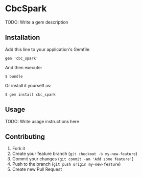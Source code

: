 # CbcSpark

TODO: Write a gem description

## Installation

Add this line to your application's Gemfile:

    gem 'cbc_spark'

And then execute:

    $ bundle

Or install it yourself as:

    $ gem install cbc_spark

## Usage

TODO: Write usage instructions here

## Contributing

1. Fork it
2. Create your feature branch (`git checkout -b my-new-feature`)
3. Commit your changes (`git commit -am 'Add some feature'`)
4. Push to the branch (`git push origin my-new-feature`)
5. Create new Pull Request
